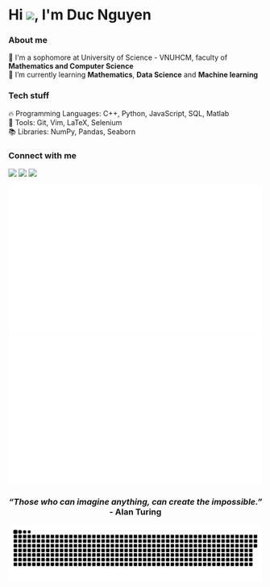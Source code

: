 <h1>Hi  <img src="https://c.tenor.com/ShTnSrVLePQAAAAi/capoo-bugcat.gif" width="60" />, I'm Duc Nguyen</h1>

### About me
:book: I'm a sophomore at University of Science - VNUHCM, faculty of **Mathematics and Computer Science** </br>
:seedling: I’m currently learning **Mathematics**, **Data Science** and **Machine learning** 

### Tech stuff
:fire: Programming Languages: C++, Python, JavaScript, SQL, Matlab </br>
:toolbox: Tools: Git, Vim, LaTeX, Selenium </br>
:books: Libraries: NumPy, Pandas, Seaborn
  
### Connect with me
  <p>
    <a href="https://fb.com/nguyenduc1511">
      <img src="https://img.shields.io/badge/Facebook-%231877F2.svg?style=for-the-badge&logo=Facebook&logoColor=white"/></a>          
    <a href="https://www.linkedin.com/in/ngntrgduc/">
      <img src="https://img.shields.io/badge/linkedin-%230077B5.svg?style=for-the-badge&logo=linkedin&logoColor=white"/></a>          
    <a href="mailto:trungducnguyen1511@gmail.com">
      <img src="https://img.shields.io/badge/Gmail-D14836?style=for-the-badge&logo=gmail&logoColor=white"/></a>
  </p>

<div width="100%" align="center">  
  <img src="https://github.com/ngntrgduc/github-stats/blob/master/generated/overview.svg">
  <img src="https://github.com/ngntrgduc/github-stats/blob/master/generated/languages.svg">
 
 ### ***“Those who can imagine anything, can create the impossible.”*** - Alan Turing
 
![](https://github.com/ducnguyen1511/ducnguyen1511/blob/output/github-contribution-grid-snake.svg)
